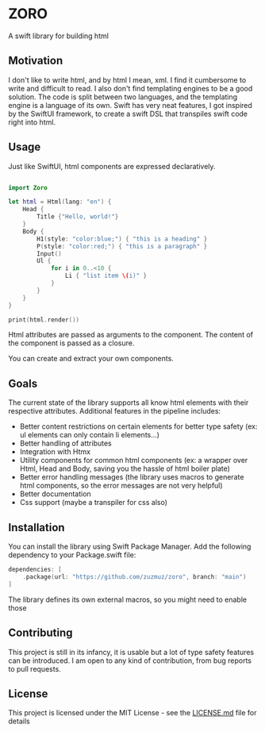 # ZORO

A swift library for building html

## Motivation

I don't like to write html, and by html I mean, xml.
I find it cumbersome to write and difficult to read.
I also don't find templating engines to be a good solution.
The code is split between two languages, and the templating engine is a language of its own.
Swift has very neat features, I got inspired by the SwiftUI framework, to create a swift DSL
that transpiles swift code right into html.

## Usage

Just like SwiftUI, html components are expressed declaratively.

``` swift

import Zoro

let html = Html(lang: "en") {
    Head {
        Title {"Hello, world!"}
    }
    Body {
        H1(style: "color:blue;") { "this is a heading" }
        P(style: "color:red;") { "this is a paragraph" }
        Input()
        Ul {
            for i in 0..<10 {
                Li { "list item \(i)" }
            }
        }
    }
}

print(html.render())

```

Html attributes are passed as arguments to the component. The content of the component is passed as a closure.

You can create and extract your own components.

## Goals

The current state of the library supports all know html elements with their respective attributes.
Additional features in the pipeline includes:

- Better content restrictions on certain elements for better type safety (ex: ul elements can only contain li elements...)
- Better handling of attributes
- Integration with Htmx
- Utility components for common html components (ex: a wrapper over Html, Head and Body, saving you the hassle of html boiler plate)
- Better error handling messages (the library uses macros to generate html components, so the error messages are not very helpful)
- Better documentation
- Css support (maybe a transpiler for css also)

## Installation

You can install the library using Swift Package Manager. Add the following dependency to your Package.swift file:

``` swift
dependencies: [
    .package(url: "https://github.com/zuzmuz/zoro", branch: "main")
]
```

The library defines its own external macros, so you might need to enable those

## Contributing

This project is still in its infancy, it is usable but a lot of type safety features can be introduced.
I am open to any kind of contribution, from bug reports to pull requests.

## License

This project is licensed under the MIT License - see the [LICENSE.md](LICENSE.md) file for details
